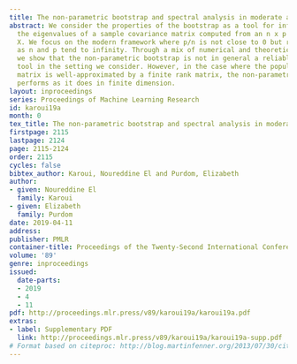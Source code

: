 ```yaml
---
title: The non-parametric bootstrap and spectral analysis in moderate and high-dimension
abstract: We consider the properties of the bootstrap as a tool for inference concerning
  the eigenvalues of a sample covariance matrix computed from an n x p data matrix
  X. We focus on the modern framework where p/n is not close to 0 but remains bounded
  as n and p tend to infinity. Through a mix of numerical and theoretical considerations,
  we show that the non-parametric bootstrap is not in general a reliable inferential
  tool in the setting we consider. However, in the case where the population covariance
  matrix is well-approximated by a finite rank matrix, the non-parametric bootstrap
  performs as it does in finite dimension.
layout: inproceedings
series: Proceedings of Machine Learning Research
id: karoui19a
month: 0
tex_title: The non-parametric bootstrap and spectral analysis in moderate and high-dimension
firstpage: 2115
lastpage: 2124
page: 2115-2124
order: 2115
cycles: false
bibtex_author: Karoui, Noureddine El and Purdom, Elizabeth
author:
- given: Noureddine El
  family: Karoui
- given: Elizabeth
  family: Purdom
date: 2019-04-11
address: 
publisher: PMLR
container-title: Proceedings of the Twenty-Second International Conference on Artificial Intelligence and Statistics
volume: '89'
genre: inproceedings
issued:
  date-parts:
  - 2019
  - 4
  - 11
pdf: http://proceedings.mlr.press/v89/karoui19a/karoui19a.pdf
extras:
- label: Supplementary PDF
  link: http://proceedings.mlr.press/v89/karoui19a/karoui19a-supp.pdf
# Format based on citeproc: http://blog.martinfenner.org/2013/07/30/citeproc-yaml-for-bibliographies/
---
```


